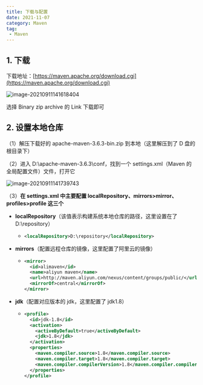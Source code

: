 ```yaml
---
title: 下载与配置
date: 2021-11-07
category: Maven
tag:
 - Maven
---
```


## 1. 下载

下载地址：[https://maven.apache.org/download.cgi](https://maven.apache.org/download.cgi)

![image-20210911141618404](https://pet-hkw.oss-cn-shenzhen.aliyuncs.com/image/new_blog_system/tools/image-20210911141618404.png)

选择 Binary zip archive 的 Link 下载即可

## 2. 设置本地仓库

（1）解压下载好的 apache-maven-3.6.3-bin.zip 到本地（这里解压到了 D 盘的根目录下）

（2）进入 D:\apache-maven-3.6.3\conf，找到一个 settings.xml（Maven 的全局配置文件）文件，打开它

![image-20210911141739743](https://pet-hkw.oss-cn-shenzhen.aliyuncs.com/image/new_blog_system/tools/image-20210911141739743.png)

（3）**在 settings.xml 中主要配置 localRepository、mirrors>mirror、profiles>profile 这三个**

- **localRepository**（该值表示构建系统本地仓库的路径，这里设置在了 D:\repository）

  - ```xml
    <localRepository>D:\repository</localRepository>
    ```

- **mirrors**（配置远程仓库的镜像，这里配置了阿里云的镜像）

  - ```xml
    <mirror>
      <id>alimaven</id>
      <name>aliyun maven</name>
      <url>http://maven.aliyun.com/nexus/content/groups/public/</url>
      <mirrorOf>central</mirrorOf>        
    </mirror>
    ```

- **jdk**（配置对应版本的 jdk，这里配置了 jdk1.8）

  - ```xml
    <profile>
      <id>jdk-1.8</id>
      <activation>
        <activeByDefault>true</activeByDefault>
        <jdk>1.8</jdk>
      </activation>
      <properties>
        <maven.compiler.source>1.8</maven.compiler.source>
        <maven.compiler.target>1.8</maven.compiler.target>
        <maven.compiler.compilerVersion>1.8</maven.compiler.compilerVersion>
      </properties>
    </profile>
    ```